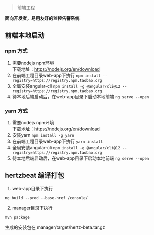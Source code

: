 > 前端工程    

**面向开发者，易用友好的监控告警系统**

## 前端本地启动

### npm 方式
1. 需要nodejs npm环境   
   下载地址：https://nodejs.org/en/download
2. 在前端工程目录web-app下执行 `npm install --registry=https://registry.npm.taobao.org`
3. 全局安装angular-cli `npm install -g @angular/cli@12 --registry=https://registry.npm.taobao.org`
4. 待本地后端启动后，在web-app目录下启动本地前端 `ng serve --open`

### yarn 方式
1. 需要nodejs npm环境   
   下载地址：https://nodejs.org/en/download
2. 安装yarn `npm install -g yarn`
3. 在前端工程目录web-app下执行 `yarn install`
4. 全局安装angular-cli `npm install -g @angular/cli@12 --registry=https://registry.npm.taobao.org`
5. 待本地后端启动后，在web-app目录下启动本地前端 `ng serve --open`

## hertzbeat 编译打包  

1. web-app目录下执行

```ng build --prod --base-href /console/```

2. manager目录下执行

```mvn package```

生成的安装包在 manager/target/hertz-beta.tar.gz 
